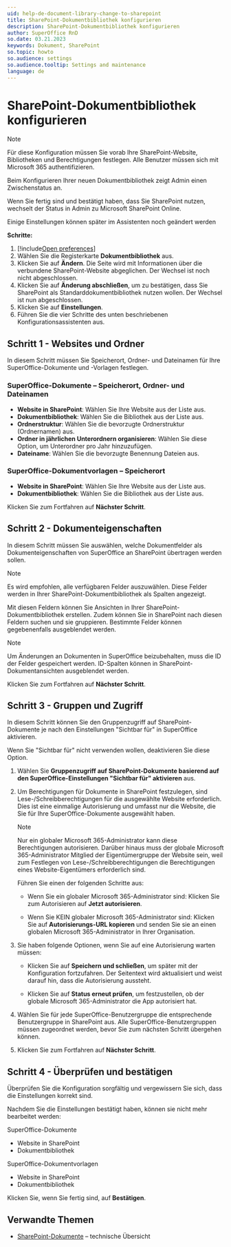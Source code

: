 ```yaml
---
uid: help-de-document-library-change-to-sharepoint
title: SharePoint-Dokumentbibliothek konfigurieren
description: SharePoint-Dokumentbibliothek konfigurieren
author: SuperOffice RnD
so.date: 03.21.2023
keywords: Dokument, SharePoint
so.topic: howto
so.audience: settings
so.audience.tooltip: Settings and maintenance
language: de
---
```


# SharePoint-Dokumentbibliothek konfigurieren

> [!NOTE]
> Für diese Konfiguration müssen Sie vorab Ihre SharePoint-Website, Bibliotheken und Berechtigungen festlegen. Alle Benutzer müssen sich mit Microsoft 365 authentifizieren.

Beim Konfigurieren Ihrer neuen Dokumentbibliothek zeigt Admin einen Zwischenstatus an.

Wenn Sie fertig sind und bestätigt haben, dass Sie SharePoint nutzen, wechselt der Status in Admin zu Microsoft SharePoint Online.

Einige Einstellungen können später im Assistenten noch geändert werden

**Schritte:**

1. [!include[Open preferences](../includes/open-preferences.md)]
2. Wählen Sie die Registerkarte **Dokumentbibliothek** aus.
3. Klicken Sie auf **Ändern**. Die Seite wird mit Informationen über die verbundene SharePoint-Website abgeglichen. Der Wechsel ist noch nicht abgeschlossen.
4. Klicken Sie auf **Änderung abschließen**, um zu bestätigen, dass Sie SharePoint als Standarddokumentbibliothek nutzen wollen. Der Wechsel ist nun abgeschlossen.
5. Klicken Sie auf **Einstellungen**.
6. Führen Sie die vier Schritte des unten beschriebenen Konfigurationsassistenten aus.

## Schritt 1 - Websites und Ordner

In diesem Schritt müssen Sie Speicherort, Ordner- und Dateinamen für Ihre SuperOffice-Dokumente und -Vorlagen festlegen.

### SuperOffice-Dokumente – Speicherort, Ordner- und Dateinamen

* **Website in SharePoint**: Wählen Sie Ihre Website aus der Liste aus.
* **Dokumentbibliothek**: Wählen Sie die Bibliothek aus der Liste aus.
* **Ordnerstruktur**: Wählen Sie die bevorzugte Ordnerstruktur (Ordnernamen) aus.
* **Ordner in jährlichen Unterordnern organisieren**: Wählen Sie diese Option, um Unterordner pro Jahr hinzuzufügen.
* **Dateiname**: Wählen Sie die bevorzugte Benennung Dateien aus.

### SuperOffice-Dokumentvorlagen – Speicherort

* **Website in SharePoint**: Wählen Sie Ihre Website aus der Liste aus.
* **Dokumentbibliothek**: Wählen Sie die Bibliothek aus der Liste aus.

Klicken Sie zum Fortfahren auf **Nächster Schritt**.

## Schritt 2 - Dokumenteigenschaften

In diesem Schritt müssen Sie auswählen, welche Dokumentfelder als Dokumenteigenschaften von SuperOffice an SharePoint übertragen werden sollen.

> [!NOTE]
> Es wird empfohlen, alle verfügbaren Felder auszuwählen. Diese Felder werden in Ihrer SharePoint-Dokumentbibliothek als Spalten angezeigt.

Mit diesen Feldern können Sie Ansichten in Ihrer SharePoint-Dokumentbibliothek erstellen. Zudem können Sie in SharePoint nach diesen Feldern suchen und sie gruppieren. Bestimmte Felder können gegebenenfalls ausgeblendet werden.

> [!NOTE]
> Um Änderungen an Dokumenten in SuperOffice beizubehalten, muss die ID der Felder gespeichert werden. ID-Spalten können in SharePoint-Dokumentansichten ausgeblendet werden.

Klicken Sie zum Fortfahren auf **Nächster Schritt**.

## Schritt 3 - Gruppen und Zugriff

In diesem Schritt können Sie den Gruppenzugriff auf SharePoint-Dokumente je nach den Einstellungen "Sichtbar für" in SuperOffice aktivieren.

Wenn Sie "Sichtbar für" nicht verwenden wollen, deaktivieren Sie diese Option.

1. Wählen Sie **Gruppenzugriff auf SharePoint-Dokumente basierend auf den SuperOffice-Einstellungen "Sichtbar für" aktivieren** aus.

2. Um Berechtigungen für Dokumente in SharePoint festzulegen, sind Lese-/Schreibberechtigungen für die ausgewählte Website erforderlich. Dies ist eine einmalige Autorisierung und umfasst nur die Website, die Sie für Ihre SuperOffice-Dokumente ausgewählt haben.

    > [!NOTE]
    > Nur ein globaler Microsoft 365-Administrator kann diese Berechtigungen autorisieren. Darüber hinaus muss der globale Microsoft 365-Administrator Mitglied der Eigentümergruppe der Website sein, weil zum Festlegen von Lese-/Schreibberechtigungen die Berechtigungen eines Website-Eigentümers erforderlich sind.

    Führen Sie einen der folgenden Schritte aus:

    * Wenn Sie ein globaler Microsoft 365-Administrator sind: Klicken Sie zum Autorisieren auf **Jetzt autorisieren**.

    * Wenn Sie KEIN globaler Microsoft 365-Administrator sind: Klicken Sie auf **Autorisierungs-URL kopieren** und senden Sie sie an einen globalen Microsoft 365-Administrator in Ihrer Organisation.

3. Sie haben folgende Optionen, wenn Sie auf eine Autorisierung warten müssen:

    * Klicken Sie auf **Speichern und schließen**, um später mit der Konfiguration fortzufahren. Der Seitentext wird aktualisiert und weist darauf hin, dass die Autorisierung aussteht.

    * Klicken Sie auf **Status erneut prüfen**, um festzustellen, ob der globale Microsoft 365-Administrator die App autorisiert hat.

4. Wählen Sie für jede SuperOffice-Benutzergruppe die entsprechende Benutzergruppe in SharePoint aus. Alle SuperOffice-Benutzergruppen müssen zugeordnet werden, bevor Sie zum nächsten Schritt übergehen können.

5. Klicken Sie zum Fortfahren auf **Nächster Schritt**.

## Schritt 4 - Überprüfen und bestätigen

Überprüfen Sie die Konfiguration sorgfältig und vergewissern Sie sich, dass die Einstellungen korrekt sind.

Nachdem Sie die Einstellungen bestätigt haben, können sie nicht mehr bearbeitet werden:

SuperOffice-Dokumente

* Website in SharePoint
* Dokumentbibliothek

SuperOffice-Dokumentvorlagen

* Website in SharePoint
* Dokumentbibliothek

Klicken Sie, wenn Sie fertig sind, auf **Bestätigen**.

## Verwandte Themen

* [SharePoint-Dokumente][1] – technische Übersicht

<!-- Referenced links -->
[1]: ../../../../../en/document/cloud/sharepoint-documents/index.md

<!-- Referenced images -->
